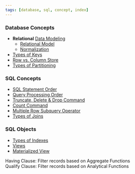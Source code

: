 ```yaml
---
tags: [database, sql, concept, index]
---
```


### Database Concepts

* **Relational** [Data Modeling](../../Database%20Concepts/Data%20Modeling.md)
	* [Relational Model](Relational%20Model.md)
	* [Normalization](Normalization.md)
* [Types of Keys](Types%20of%20Keys.md)
* [Row vs. Column Store](../../Database%20Concepts/Row%20vs.%20Column%20Store.md)
* [Types of Partitioning](../../Database%20Concepts/Types%20of%20Partitioning.md)

### SQL Concepts

* [SQL Statement Order](SQL%20Statement%20Order.md)
* [Query Processing Order](Query%20Processing%20Order.md)
* [Truncate, Delete & Drop Command](Truncate,%20Delete%20&%20Drop%20Command.md)
* [Count Command](Count%20Command.md)
* [Multiple Row Subquery Operator](Multiple%20Row%20Subquery%20Operator.md)
* [Types of Joins](../Oracle%20SQL/Types%20of%20Joins.md)

### SQL Objects

* [Types of Indexes](Types%20of%20Indexes.md)
* [Views](Views.md)
* [Materialized View](../Oracle%20SQL/Materialized%20View.md)

Having Clause: Filter records based on Aggregate Functions  
Qualify Clause: Filter records based on Analytical Functions
